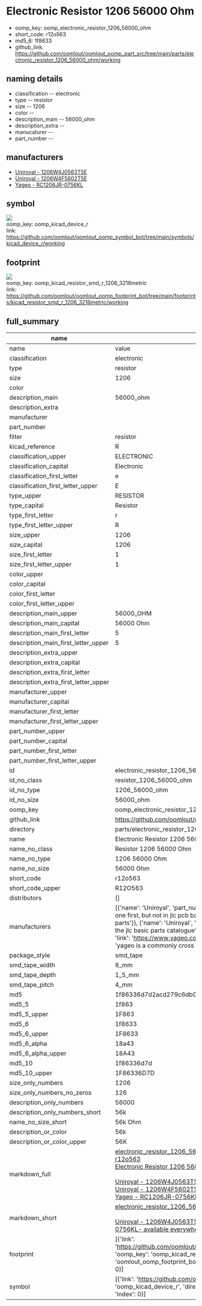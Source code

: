 # Electronic Resistor 1206 56000 Ohm

  
* oomp_key: oomp_electronic_resistor_1206_56000_ohm 
* short_code: r12o563
* md5_6: 1f8633  
* github_link: https://github.com/oomlout/oomlout_oomp_part_src/tree/main/parts/electronic_resistor_1206_56000_ohm/working  
## naming details
* classification -- electronic
* type -- resistor
* size -- 1206
* color -- 
* description_main -- 56000_ohm
* description_extra -- 
* manucaturer -- 
* part_number -- 


## manufacturers
* [Uniroyal - 1206W4J0563T5E]()  
* [Uniroyal - 1206W4F5602T5E]()  
* [Yageo - RC1206JR-0756KL](https://www.yageo.com/en/Chart/Download/pdf/RC1206JR-0756KL)  

## symbol

![](symbol/{index}/working/working_600.png)  
oomp_key: oomp_kicad_device_r  
link: https://github.com/oomlout/oomlout_oomp_symbol_bot/tree/main/symbols/kicad_device_r/working  

## footprint

![](footprint/{index}/working/working_600.png)  
oomp_key: oomp_kicad_resistor_smd_r_1206_3216metric  
link: https://github.com/oomlout/oomlout_oomp_footprint_bot/tree/main/footprints/kicad_resistor_smd_r_1206_3216metric/working  

## full_summary
| name | value | 
| --- | --- | 
| name | value | 
| classification | electronic | 
| type | resistor | 
| size | 1206 | 
| color |  | 
| description_main | 56000_ohm | 
| description_extra |  | 
| manufacturer |  | 
| part_number |  | 
| filter | resistor | 
| kicad_reference | R | 
| classification_upper | ELECTRONIC | 
| classification_capital | Electronic | 
| classification_first_letter | e | 
| classification_first_letter_upper | E | 
| type_upper | RESISTOR | 
| type_capital | Resistor | 
| type_first_letter | r | 
| type_first_letter_upper | R | 
| size_upper | 1206 | 
| size_capital | 1206 | 
| size_first_letter | 1 | 
| size_first_letter_upper | 1 | 
| color_upper |  | 
| color_capital |  | 
| color_first_letter |  | 
| color_first_letter_upper |  | 
| description_main_upper | 56000_OHM | 
| description_main_capital | 56000 Ohm | 
| description_main_first_letter | 5 | 
| description_main_first_letter_upper | 5 | 
| description_extra_upper |  | 
| description_extra_capital |  | 
| description_extra_first_letter |  | 
| description_extra_first_letter_upper |  | 
| manufacturer_upper |  | 
| manufacturer_capital |  | 
| manufacturer_first_letter |  | 
| manufacturer_first_letter_upper |  | 
| part_number_upper |  | 
| part_number_capital |  | 
| part_number_first_letter |  | 
| part_number_first_letter_upper |  | 
| id | electronic_resistor_1206_56000_ohm | 
| id_no_class | resistor_1206_56000_ohm | 
| id_no_type | 1206_56000_ohm | 
| id_no_size | 56000_ohm | 
| oomp_key | oomp_electronic_resistor_1206_56000_ohm | 
| github_link | https://github.com/oomlout/oomlout_oomp_part_src/tree/main/parts/electronic_resistor_1206_56000_ohm/working | 
| directory | parts/electronic_resistor_1206_56000_ohm | 
| name | Electronic Resistor 1206 56000 Ohm | 
| name_no_class | Resistor 1206 56000 Ohm | 
| name_no_type | 1206 56000 Ohm | 
| name_no_size | 56000 Ohm | 
| short_code | r12o563 | 
| short_code_upper | R12O563 | 
| distributors | [] | 
| manufacturers | [{'name': 'Uniroyal', 'part_number': '1206W4J0563T5E', 'link': '', 'id': 'manufacturer_uniroyal', 'note': {'reason': 'did this one first, but not in jlc pcb basic parts and 1 percent are and they are the same price', 'reason_short': 'not in jlc basic parts'}}, {'name': 'Uniroyal', 'part_number': '1206W4F5602T5E', 'link': '', 'id': 'manufacturer_uniroyal', 'note': {'reason': 'in the jlc basic parts catalogue', 'reason_short': 'jlc basic part'}}, {'name': 'Yageo', 'part_number': 'RC1206JR-0756KL', 'link': 'https://www.yageo.com/en/Chart/Download/pdf/RC1206JR-0756KL', 'id': 'manufacturer_yageo', 'note': {'reason': 'yageo is a commonly cross referenced part number', 'reason_short': 'available everywhere'}}] | 
| package_style | smd_tape | 
| smd_tape_width | 8_mm | 
| smd_tape_depth | 1_5_mm | 
| smd_tape_pitch | 4_mm | 
| md5 | 1f86336d7d2acd279c6db0795372b565 | 
| md5_5 | 1f863 | 
| md5_5_upper | 1F863 | 
| md5_6 | 1f8633 | 
| md5_6_upper | 1F8633 | 
| md5_6_alpha | 18a43 | 
| md5_6_alpha_upper | 18A43 | 
| md5_10 | 1f86336d7d | 
| md5_10_upper | 1F86336D7D | 
| size_only_numbers | 1206 | 
| size_only_numbers_no_zeros | 126 | 
| description_only_numbers | 56000 | 
| description_only_numbers_short | 56k | 
| name_no_size_short | 56k Ohm | 
| description_or_color | 56k | 
| description_or_color_upper | 56K | 
| markdown_full | [electronic_resistor_1206_56000_ohm](https://github.com/oomlout/oomlout_oomp_part_src/tree/main/parts/electronic_resistor_1206_56000_ohm/working)<br>[r12o563](https://github.com/oomlout/oomlout_oomp_part_src/tree/main/parts/electronic_resistor_1206_56000_ohm/working)<br>[Electronic Resistor 1206 56000 Ohm](https://github.com/oomlout/oomlout_oomp_part_src/tree/main/parts/electronic_resistor_1206_56000_ohm/working)<br><br>[Uniroyal - 1206W4J0563T5E- not in jlc basic parts]() [(L)  ](https://www.lcsc.com/search?q=1206W4J0563T5E)[(D)  ](https://www.digikey.com/en/products?keywords=1206W4J0563T5E)[(M)  ](https://www.mouser.com/Search/Refine?Keyword=1206W4J0563T5E)[(N)  ](https://www.newark.com/search?st=1206W4J0563T5E)[(SZ)  ](https://so.szlcsc.com/global.html?k=1206W4J0563T5E)<br>[Uniroyal - 1206W4F5602T5E- jlc basic part]() [(L)  ](https://www.lcsc.com/search?q=1206W4F5602T5E)[(D)  ](https://www.digikey.com/en/products?keywords=1206W4F5602T5E)[(M)  ](https://www.mouser.com/Search/Refine?Keyword=1206W4F5602T5E)[(N)  ](https://www.newark.com/search?st=1206W4F5602T5E)[(SZ)  ](https://so.szlcsc.com/global.html?k=1206W4F5602T5E)<br>[Yageo - RC1206JR-0756KL- available everywhere](https://www.yageo.com/en/Chart/Download/pdf/RC1206JR-0756KL) [(L)  ](https://www.lcsc.com/search?q=RC1206JR-0756KL)[(D)  ](https://www.digikey.com/en/products?keywords=RC1206JR-0756KL)[(M)  ](https://www.mouser.com/Search/Refine?Keyword=RC1206JR-0756KL)[(N)  ](https://www.newark.com/search?st=RC1206JR-0756KL)[(SZ)  ](https://so.szlcsc.com/global.html?k=RC1206JR-0756KL)<br> | 
| markdown_short | [electronic_resistor_1206_56000_ohm](https://github.com/oomlout/oomlout_oomp_part_src/tree/main/parts/electronic_resistor_1206_56000_ohm/working)<br><br>[Uniroyal - 1206W4J0563T5E- not in jlc basic parts]()[Uniroyal - 1206W4F5602T5E- jlc basic part]()[Yageo - RC1206JR-0756KL- available everywhere](https://www.yageo.com/en/Chart/Download/pdf/RC1206JR-0756KL) | 
| footprint | [{'link': 'https://github.com/oomlout/oomlout_oomp_footprint_bot/tree/main/foootprntss/kicad_resistor_smd_r_1206_3216metric', 'oomp_key': 'oomp_kicad_resistor_smd_r_1206_3216metric', 'directory': 'oomlout_oomp_footprint_bot/footprints/kicad_resistor_smd_r_1206_3216metric//working/working.kicad_mod', 'index': 0}] | 
| symbol | [{'link': 'https://github.com/oomlout/oomlout_oomp_symbol_bot/tree/main/symbols/kicad_device_r', 'oomp_key': 'oomp_kicad_device_r', 'directory': 'oomlout_oomp_symbol_bot/symbols/kicad_device_r//working/working.kicad_sym', 'index': 0}] | 
